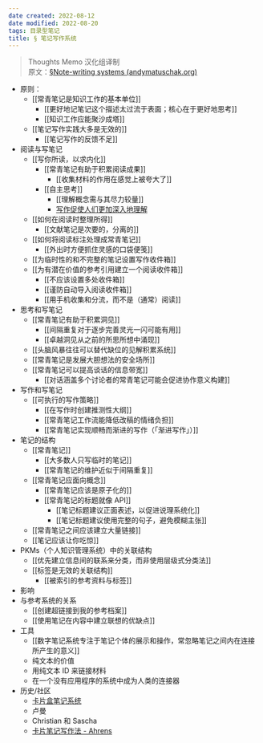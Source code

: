 ```yaml
---
date created: 2022-08-12
date modified: 2022-08-20
tags: 目录型笔记
title: § 笔记写作系统
---
```


> Thoughts Memo 汉化组译制  
> 原文：[§Note-writing systems (andymatuschak.org)](https://notes.andymatuschak.org/%C2%A7Note-writing_systems)

- 原则：  
	- [[常青笔记是知识工作的基本单位]]  
		- [[更好地记笔记这个描述太过流于表面；核心在于更好地思考]]  
		- [[知识工作应能聚沙成塔]]  
	- [[笔记写作实践大多是无效的]]  
		- [[笔记写作的反馈不足]]  
- 阅读与写笔记  
	- [[写你所读，以求内化]]  
		- [[常青笔记有助于积累阅读成果]]  
			- [[收集材料的作用在感觉上被夸大了]]  
		- [[自主思考]]  
			- [[理解概念需与其尽力较量]]  
			- [写作促使人们更加深入地理解](https://notes.andymatuschak.org/z8q1K5a8i95qARkpFwS45qqtQzM8th82TkeUg)  
	- [[如何在阅读时整理所得]]  
		- [[文献笔记是次要的，分离的]]  
	- [[如何将阅读标注处理成常青笔记]]  
		- [[外出时方便抓住灵感的口袋便笺]]
	- [[为临时性的和不完整的笔记设置写作收件箱]]  
	- [[为有潜在价值的参考引用建立一个阅读收件箱]]  
		- [[不应该设置多处收件箱]]  
		- [[谨防自动导入阅读收件箱]]  
		- [[用手机收集和分流，而不是（通常）阅读]]  
- 思考和写笔记  
	- [[常青笔记有助于积累洞见]]  
		- [[间隔重复对于逐步完善灵光一闪可能有用]]  
		- [[卓越洞见从之前的所思所想中涌现]]  
	- [[头脑风暴往往可以替代缺位的见解积累系统]]  
	- [[常青笔记是发展大胆想法的安全场所]]  
	- [[常青笔记可以提高谈话的信息带宽]]  
		- [[对话涵盖多个讨论者的常青笔记可能会促进协作意义构建]]  
- 写作和写笔记  
	- [[可执行的写作策略]]  
		- [[在写作时创建推测性大纲]]  
		- [[常青笔记工作流能降低改稿的情绪负担]]  
		- [[常青笔记实现顺畅而渐进的写作（「渐进写作」）]]  
- 笔记的结构  
	- [[常青笔记]]  
		- [[大多数人只写临时的笔记]]  
		- [[常青笔记的维护近似于间隔重复]]  
	- [[常青笔记应面向概念]]  
		- [[常青笔记应该是原子化的]]  
		- [[常青笔记的标题就像 API]]  
			- [[笔记标题建议正面表述，以促进说理系统化]]  
			- [[笔记标题建议使用完整的句子，避免模糊主张]]  
	- [[常青笔记之间应该建立大量链接]]  
	- [[笔记应该让你吃惊]]  
- PKMs（个人知识管理系统）中的关联结构  
	- [[优先建立信息间的联系来分类，而非使用层级式分类法]]  
	- [[标签是无效的关联结构]]  
		- [[被索引的参考资料与标签]]  
- 影响  
- 与参考系统的关系  
	- [[创建超链接到我的参考档案]]  
	- [[使用笔记在内容中建立联想的优缺点]]  
- 工具  
	- [[数字笔记系统专注于笔记个体的展示和操作，常忽略笔记之间内在连接所产生的意义]]  
	- 纯文本的价值  
	- 用纯文本 ID 来链接材料  
	- 在一个没有应用程序的系统中成为人类的连接器  
- 历史/社区  
	- [卡片盒笔记系统](https://notes.andymatuschak.org/z2QvtE9w5zs49x7WUeG8Ut1vywHDLiG2Wkm9p)  
	- 卢曼  
	- Christian 和 Sascha  
	- [卡片笔记写作法 - Ahrens](https://notes.andymatuschak.org/z6o5eS2DnpMwe2HnHyhgQAmmGkRCtkKina73u)
